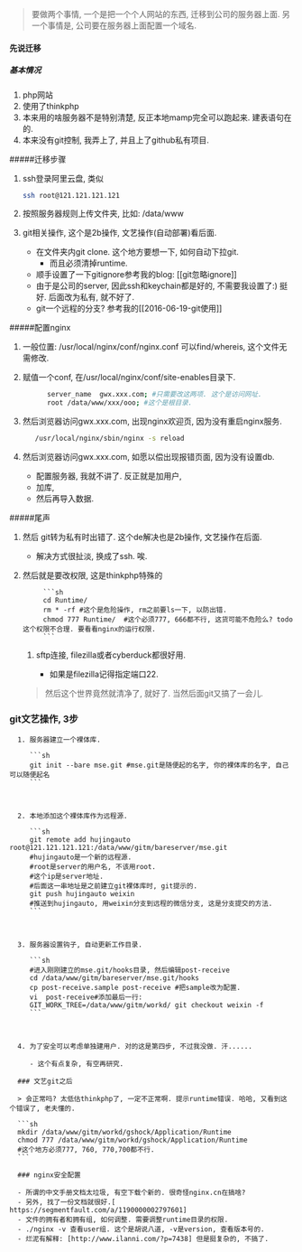 > 要做两个事情, 一个是把一个个人网站的东西, 迁移到公司的服务器上面. 另一个事情是, 公司要在服务器上面配置一个域名.

#### 先说迁移

##### 基本情况

1. php网站
2. 使用了thinkphp
3. 本来用的啥服务器不是特别清楚, 反正本地mamp完全可以跑起来. 建表语句在的.
4. 本来没有git控制, 我弄上了, 并且上了github私有项目.


#####迁移步骤


1. ssh登录阿里云盘, 类似

   ```sh
   ssh root@121.121.121.121
   ```

2. 按照服务器规则上传文件夹, 比如: /data/www

3. git相关操作, 这个是2b操作, 文艺操作(自动部署)看后面.

   - 在文件夹内git clone. 这个地方要想一下, 如何自动下拉git.  
      - 而且必须清掉runtime.
   - 顺手设置了一下gitignore参考我的blog: [[git忽略ignore]]
   - 由于是公司的server, 因此ssh和keychain都是好的, 不需要我设置了:) 挺好. 后面改为私有, 就不好了.
   - git一个远程的分支? 参考我的[[2016-06-19-git使用]]

#####配置nginx

1. 一般位置: /usr/local/nginx/conf/nginx.conf 可以find/whereis, 这个文件无需修改.

2. 赋值一个conf, 在/usr/local/nginx/conf/site-enables目录下.

   ```sh
         server_name  gwx.xxx.com; #只需要改这两项. 这个是访问网址.
         root /data/www/xxx/ooo; #这个是根目录.
   ```

3. 然后浏览器访问gwx.xxx.com, 出现nginx欢迎页, 因为没有重启nginx服务.

   ```sh
      /usr/local/nginx/sbin/nginx -s reload
   ```

4. 然后浏览器访问gwx.xxx.com, 如愿以偿出现报错页面, 因为没有设置db.

   - 配置服务器, 我就不讲了. 反正就是加用户, 
   - 加库, 
   - 然后再导入数据.

#####尾声

1.    然后 git转为私有时出错了. 这个de解决也是2b操作, 文艺操作在后面.

      -  解决方式很扯淡, 换成了ssh. 唉.

2.    然后就是要改权限, 这是thinkphp特殊的

               ```sh
               cd Runtime/
               rm * -rf #这个是危险操作, rm之前要ls一下, 以防出错.
               chmod 777 Runtime/  #这个必须777, 666都不行, 这货可能不危险么? todo这个权限不合理. 要看看nginx的运行权限.
               ```

      1. sftp连接,  filezilla或者cyberduck都很好用. 

         - 如果是filezilla记得指定端口22.

      > 然后这个世界竟然就清净了, 就好了. 当然后面git又搞了一会儿.

### git文艺操作, 3步

      1. 服务器建立一个裸体库.

         ```sh
         git init --bare mse.git #mse.git是随便起的名字, 你的裸体库的名字, 自己可以随便起名
         ```
    
         ​
    
      2. 本地添加这个裸体库作为远程源.
    
         ```sh
         git remote add hujingauto root@121.121.121.121:/data/www/gitm/bareserver/mse.git 
         #hujingauto是一个新的远程源.
         #root是server的用户名, 不该用root.
         #这个ip是server地址.
         #后面这一串地址是之前建立git裸体库时, git提示的.
         git push hujingauto weixin
         #推送到hujingauto, 用weixin分支到远程的微信分支, 这是分支提交的方法.
         ```
    
         ​
    
      3. 服务器设置钩子, 自动更新工作目录.
    
         ```sh
         #进入刚刚建立的mse.git/hooks目录, 然后编辑post-receive
         cd /data/www/gitm/bareserver/mse.git/hooks
         cp post-receive.sample post-receive #把sample改为配置.
         vi  post-receive#添加最后一行: 
         GIT_WORK_TREE=/data/www/gitm/workd/ git checkout weixin -f
         ```
    
         ​
    
      4. 为了安全可以考虑单独建用户. 对的这是第四步, 不过我没做. 汗......
    
         - 这个有点复杂, 有空再研究.
    
      ### 文艺git之后
    
      > 会正常吗? 太低估thinkphp了, 一定不正常啊. 提示runtime错误. 哈哈, 又看到这个错误了, 老夫懂的.
    
      ```sh
      mkdir /data/www/gitm/workd/gshock/Application/Runtime
      chmod 777 /data/www/gitm/workd/gshock/Application/Runtime
      #这个地方必须777, 760, 770,700都不行.
      ```
    
      ### nginx安全配置
    
      - 所谓的中文手册文档太垃圾, 有空下载个新的. 很奇怪nginx.cn在搞啥?
      - 另外, 找了一份文档就很好.[ https://segmentfault.com/a/1190000002797601]
      - 文件的拥有者和拥有组, 如何调整. 需要调整runtime目录的权限.
      - ./nginx -v 查看user组. 这个是胡说八道, -v是version, 查看版本号的.
      - 烂泥有解释: [http://www.ilanni.com/?p=7438] 但是挺复杂的, 不搞了.


